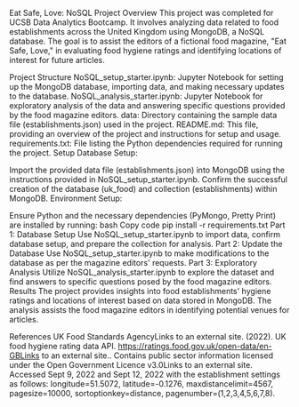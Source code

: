 Eat Safe, Love: NoSQL Project
Overview
This project was completed for UCSB Data Analytics Bootcamp. It involves analyzing data related to food establishments across the United Kingdom using MongoDB, a NoSQL database. The goal is to assist the editors of a fictional food magazine, "Eat Safe, Love," in evaluating food hygiene ratings and identifying locations of interest for future articles.

Project Structure
NoSQL_setup_starter.ipynb: Jupyter Notebook for setting up the MongoDB database, importing data, and making necessary updates to the database.
NoSQL_analysis_starter.ipynb: Jupyter Notebook for exploratory analysis of the data and answering specific questions provided by the food magazine editors.
data: Directory containing the sample data file (establishments.json) used in the project.
README.md: This file, providing an overview of the project and instructions for setup and usage.
requirements.txt: File listing the Python dependencies required for running the project.
Setup
Database Setup:

Import the provided data file (establishments.json) into MongoDB using the instructions provided in NoSQL_setup_starter.ipynb.
Confirm the successful creation of the database (uk_food) and collection (establishments) within MongoDB.
Environment Setup:

Ensure Python and the necessary dependencies (PyMongo, Pretty Print) are installed by running:
bash
Copy code
pip install -r requirements.txt
Part 1: Database Setup
Use NoSQL_setup_starter.ipynb to import data, confirm database setup, and prepare the collection for analysis.
Part 2: Update the Database
Use NoSQL_setup_starter.ipynb to make modifications to the database as per the magazine editors' requests.
Part 3: Exploratory Analysis
Utilize NoSQL_analysis_starter.ipynb to explore the dataset and find answers to specific questions posed by the food magazine editors.
Results
The project provides insights into food establishments' hygiene ratings and locations of interest based on data stored in MongoDB. The analysis assists the food magazine editors in identifying potential venues for articles.

References
UK Food Standards AgencyLinks to an external site. (2022). UK food hygiene rating data API. https://ratings.food.gov.uk/open-data/en-GBLinks to an external site.. Contains public sector information licensed under the Open Government Licence v3.0Links to an external site.
Accessed Sept 9, 2022 and Sept 12, 2022 with the establishment settings as follows: longitude=51.5072, latitude=-0.1276, maxdistancelimit=4567, pagesize=10000, sortoptionkey=distance, pagenumber=(1,2,3,4,5,6,7,8).
